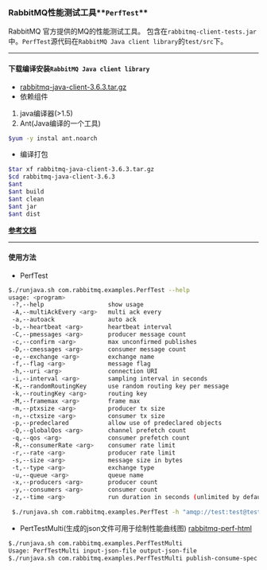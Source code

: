 ### RabbitMQ性能测试工具**`PerfTest`**
RabbitMQ 官方提供的MQ的性能测试工具。 包含在`rabbitmq-client-tests.jar`中。`PerfTest`源代码在`RabbitMQ Java client library`的`test/src`下。

------------------------------
#### **下载编译安装`RabbitMQ Java client library`**
- [rabbitmq-java-client-3.6.3.tar.gz](http://www.rabbitmq.com/releases/rabbitmq-java-client/v3.6.3/rabbitmq-java-client-3.6.3.tar.gz)
- 依赖组件
 1. java编译器(>1.5)
 2. Ant(Java编译的一个工具)
 ````bash
 $yum -y instal ant.noarch
 ````
- 编译打包
````bash
$tar xf rabbitmq-java-client-3.6.3.tar.gz
$cd rabbitmq-java-client-3.6.3
$ant
$ant build
$ant clean
$ant jar
$ant dist
````
**[参考文档](http://www.rabbitmq.com/build-java-client.html)**

-------------------------
#### 使用方法
- PerfTest
````bash
$./runjava.sh com.rabbitmq.examples.PerfTest --help
usage: <program>
 -?,--help                  show usage
 -A,--multiAckEvery <arg>   multi ack every
 -a,--autoack               auto ack
 -b,--heartbeat <arg>       heartbeat interval
 -C,--pmessages <arg>       producer message count
 -c,--confirm <arg>         max unconfirmed publishes
 -D,--cmessages <arg>       consumer message count
 -e,--exchange <arg>        exchange name
 -f,--flag <arg>            message flag
 -h,--uri <arg>             connection URI
 -i,--interval <arg>        sampling interval in seconds
 -K,--randomRoutingKey      use random routing key per message
 -k,--routingKey <arg>      routing key
 -M,--framemax <arg>        frame max
 -m,--ptxsize <arg>         producer tx size
 -n,--ctxsize <arg>         consumer tx size
 -p,--predeclared           allow use of predeclared objects
 -Q,--globalQos <arg>       channel prefetch count
 -q,--qos <arg>             consumer prefetch count
 -R,--consumerRate <arg>    consumer rate limit
 -r,--rate <arg>            producer rate limit
 -s,--size <arg>            message size in bytes
 -t,--type <arg>            exchange type
 -u,--queue <arg>           queue name
 -x,--producers <arg>       producer count
 -y,--consumers <arg>       consumer count
 -z,--time <arg>            run duration in seconds (unlimited by default)
 
 $./runjava.sh com.rabbitmq.examples.PerfTest -h "amqp://test:test@test.example.com:5672/perftest" -e perftest_fanout -t fanout -u perftest_q1 -x15 -y10 -z10 -p

````
- PertTestMulti(生成的json文件可用于绘制性能曲线图)
[rabbitmq-perf-html](https://github.com/rabbitmq/rabbitmq-perf-html)
````bash
$./runjava.sh com.rabbitmq.examples.PerfTestMulti
Usage: PerfTestMulti input-json-file output-json-file
$./runjava.sh com.rabbitmq.examples.PerfTestMulti publish-consume-spec.js qps-noha-single-queue.js
````
